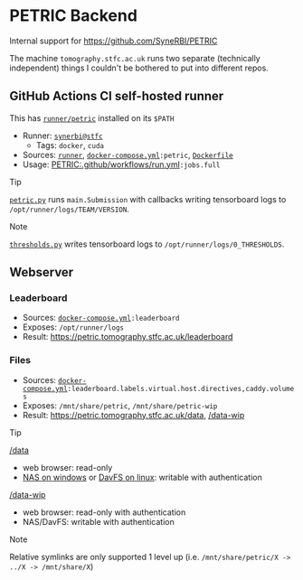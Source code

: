 # PETRIC Backend

Internal support for https://github.com/SyneRBI/PETRIC

The machine `tomography.stfc.ac.uk` runs two separate (technically independent) things I couldn't be bothered to put into different repos.

## GitHub Actions CI self-hosted runner

This has [`runner/petric`](./runner/petric) installed on its `$PATH`

- Runner: [`synerbi@stfc`](https://github.com/organizations/SyneRBI/settings/actions/runners/102)
  + Tags: `docker`, `cuda`
- Sources: [`runner`](./runner), [`docker-compose.yml`](./docker-compose.yml)`:petric`, [`Dockerfile`](./Dockerfile)
- Usage: [PETRIC:.github/workflows/run.yml](https://github.com/SyneRBI/PETRIC/blob/main/.github/workflows/run.yml)`:jobs.full`

> [!TIP]
> [`petric.py`](https://github.com/SyneRBI/PETRIC/blob/main/petric.py) runs `main.Submission` with callbacks writing tensorboard logs to `/opt/runner/logs/TEAM/VERSION`.

<!-- <br/> -->

> [!NOTE]
> [`thresholds.py`](./runner/thresholds.py) writes tensorboard logs to `/opt/runner/logs/0_THRESHOLDS`.

## Webserver

### Leaderboard

- Sources: [`docker-compose.yml`](./docker-compose.yml)`:leaderboard`
- Exposes: `/opt/runner/logs`
- Result: <https://petric.tomography.stfc.ac.uk/leaderboard>

### Files

- Sources: [`docker-compose.yml`](./docker-compose.yml)`:leaderboard.labels.virtual.host.directives,caddy.volumes`
- Exposes: `/mnt/share/petric`, `/mnt/share/petric-wip`
- Result: <https://petric.tomography.stfc.ac.uk/data>, [/data-wip](https://petric.tomography.stfc.ac.uk/data-wip)

> [!TIP]
> [/data](https://petric.tomography.stfc.ac.uk/data)
> - web browser: read-only
> - [NAS on windows](https://support.microsoft.com/en-us/windows/map-a-network-drive-in-windows-29ce55d1-34e3-a7e2-4801-131475f9557d) or [DavFS on linux](https://askubuntu.com/questions/498526/mounting-a-webdav-share-by-users): writable with authentication
>
> [/data-wip](https://petric.tomography.stfc.ac.uk/data-wip)
> - web browser: read-only with authentication
> - NAS/DavFS: writable with authentication

<!-- <br/> -->

> [!NOTE]
> Relative symlinks are only supported 1 level up (i.e. `/mnt/share/petric/X -> ../X -> /mnt/share/X`)
